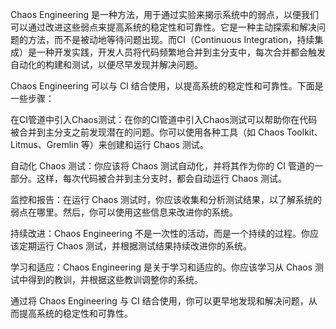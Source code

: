 
Chaos Engineering 是一种方法，用于通过实验来揭示系统中的弱点，以便我们可以通过改进这些弱点来提高系统的稳定性和可靠性。它是一种主动探索和解决问题的方法，而不是被动地等待问题出现。而CI（Continuous Integration，持续集成）是一种开发实践，开发人员将代码频繁地合并到主分支中，每次合并都会触发自动化的构建和测试，以便尽早发现并解决问题。

Chaos Engineering 可以与 CI 结合使用，以提高系统的稳定性和可靠性。下面是一些步骤：

在CI管道中引入Chaos测试：在你的CI管道中引入Chaos测试可以帮助你在代码被合并到主分支之前发现潜在的问题。你可以使用各种工具（如 Chaos Toolkit、Litmus、Gremlin 等）来创建和运行 Chaos 测试。

自动化 Chaos 测试：你应该将 Chaos 测试自动化，并将其作为你的 CI 管道的一部分。这样，每次代码被合并到主分支时，都会自动运行 Chaos 测试。

监控和报告：在运行 Chaos 测试时，你应该收集和分析测试结果，以了解系统的弱点在哪里。然后，你可以使用这些信息来改进你的系统。

持续改进：Chaos Engineering 不是一次性的活动，而是一个持续的过程。你应该定期运行 Chaos 测试，并根据测试结果持续改进你的系统。

学习和适应：Chaos Engineering 是关于学习和适应的。你应该学习从 Chaos 测试中得到的教训，并根据这些教训调整你的系统。

通过将 Chaos Engineering 与 CI 结合使用，你可以更早地发现和解决问题，从而提高系统的稳定性和可靠性。
